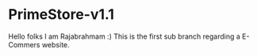 # PrimeStore-v1.1
Hello folks I am Rajabrahmam   :)
This is the first sub branch regarding a E-Commers website.
